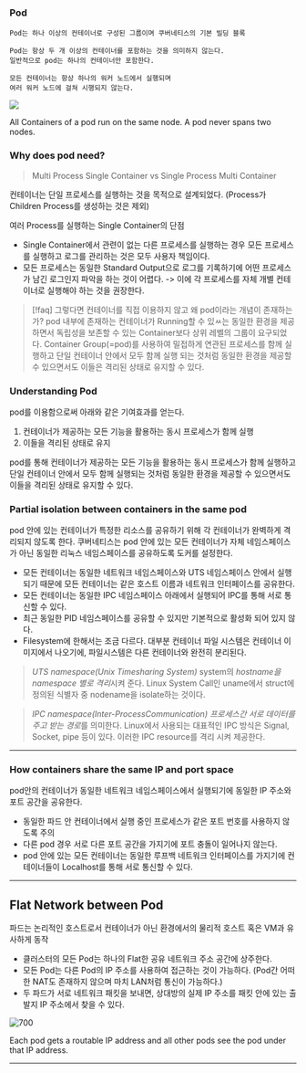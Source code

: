 ### Pod
```
Pod는 하나 이상의 컨테이너로 구성된 그룹이며 쿠버네티스의 기본 빌딩 블록
```

```
Pod는 항상 두 개 이상의 컨테이너를 포함하는 것을 의미하지 않는다.
일반적으로 pod는 하나의 컨테이너만 포함한다.
```

```
모든 컨테이너는 항상 하나의 워커 노드에서 실행되며
여러 워커 노드에 걸쳐 시행되지 않는다.
```

![](https://i.imgur.com/VJlCRxM.jpg)

All Containers of a pod run on the same node. A pod never spans two nodes.

### Why does pod need?

> Multi Process Single Container vs Single Process Multi Container

컨테이너는 단일 프로세스를 실행하는 것을 목적으로 설계되었다.
(Process가 Children Process를 생성하는 것은 제외)

여러 Process를 실행하는 Single Container의 단점
* Single Container에서 관련이 없는 다른 프로세스를 실행하는 경우 모든 프로세스를 실행하고 로그를 관리하는 것은 모두 사용자 책임이다.
* 모든 프로세스는 동일한 Standard Output으로 로그를 기록하기에 어떤 프로세스가 남긴 로그인지 파악을 하는 것이 어렵다.
-> 이에 각 프로세스를 자체 개별 컨테이너로 실행해야 하는 것을 권장한다.

> [!faq] 그렇다면 컨테이너를 직접 이용하지 않고 왜 pod이라는 개념이 존재하는가?
> pod 내부에 존재하는 컨테이너가 Running할 수 있ㅆ는 동일한 환경을 제공하면서 독립성을 보존할 수 있는 Container보다 상위 레벨의 그룹이 요구되었다.
> Container Group(=pod)를 사용하여 밀접하게 연관된 프로세스를 함께 실행하고 단일 컨테이너 안에서 모두 함께 실행 되는 것처럼 동일한 환경을 제공할 수 있으면서도 이들은 격리된 상태로 유지할 수 있다.

### Understanding Pod
pod를 이용함으로써 아래와 같은 기여효과를 얻는다.
1. 컨테이너가 제공하는 모든 기능을 활용하는 동시 프로세스가 함께 실행
2. 이들을 격리된 상태로 유지

pod를 통해 컨테이너가 제공하는 모든 기능을 활용하는 동시 프로세스가 함께 실행하고 단일 컨테이너 안에서 모두 함께 실행되는 것처럼 동일한 환경을 제공할 수 있으면서도 이들을 격리된 상태로 유지할 수 있다.

### Partial isolation between containers in the same pod

pod 안에 있는 컨테이너가 특정한 리소스를 공유하기 위해 각 컨테이너가 완벽하게 격리되지 않도록 한다. 쿠버네티스는 pod 안에 있는 모든 컨테이너가 자체 네임스페이스가 아닌 동일한 리눅스 네임스페이스를 공유하도록 도커를 설정한다.

* 모든 컨테이너는 동일한 네트워크 네임스페이스와 UTS 네임스페이스 안에서 실행되기 때문에 모든 컨테이너는 같은 호스트 이름과 네트워크 인터페이스를 공유한다.
* 모든 컨테이너는 동일한 IPC 네임스페이스 아래에서 실행되어 IPC를 통해 서로 통신할 수 있다.
* 최근 동일한 PID 네임스페이스를 공유할 수 있지만 기본적으로 활성화 되어 있지 않다.
* Filesystem에 한해서는 조금 다르다. 대부분 컨테이너 파일 시스템은 컨테이너 이미지에서 나오기에, 파일시스템은 다른 컨테이너와 완전히 분리된다.

> *UTS namespace(Unix Timesharing System)*
> system의 *hostname을 namespace 별로 격리*시켜 준다.
> Linux System Call인 uname에서 struct에 정의된 식별자 중 nodename을 isolate하는 것이다.

> *IPC namespace(Inter-ProcessCommunication)*
> *프로세스간 서로 데이터를 주고 받는 경로*를 의미한다.
> Linux에서 사용되는 대표적인 IPC 방식은 Signal, Socket, pipe 등이 있다.
> 이러한 IPC resource를 격리 시켜 제공한다.

---
### How containers share the same IP and port space

pod안의 컨테이너가 동일한 네트워크 네임스페이스에서 실행되기에 동일한 IP 주소와 포트 공간을 공유한다.
* 동일한 파드 안 컨테이너에서 실행 중인 프로세스가 같은 포트 번호를 사용하지 않도록 주의
* 다른 pod 경우 서로 다른 포트 공간을 가지기에 포트 충돌이 일어나지 않는다.
* pod 안에 있는 모든 컨테이너는 동일한 루프백 네트워크 인터페이스를 가지기에 컨테이너들이 Localhost를 통해 서로 통신할 수 있다.

---
## Flat Network between Pod

파드는 논리적인 호스트로서 컨테이너가 아닌 환경에서의 물리적 호스트 혹은 VM과 유사하게 동작

* 클러스터의 모든 Pod는 하나의 Flat한 공유 네트워크 주소 공간에 상주한다.
* 모든 Pod는 다른 Pod의 IP 주소를 사용하여 접근하는 것이 가능하다.
(Pod간 어떠한 NAT도 존재하지 않으며 마치 LAN처럼 통신이 가능하다.)
* 두 파드가 서로 네트워크 패킷을 보내면, 상대방의 실제 IP 주소를 패킷 안에 있는 출발지 IP 주소에서 찾을 수 있다.

![700](https://i.imgur.com/POadqGJ.png)

Each pod gets a routable IP address and all other pods see the pod under that IP address.

---
## 